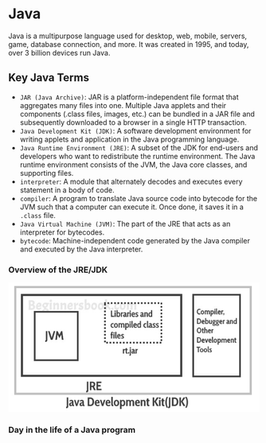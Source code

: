 # Java

Java is a multipurpose language used for desktop, web, mobile, servers, game, database connection, and more. It was created in 1995, and today, over 3 billion devices run Java.

## Key Java Terms

* `JAR (Java Archive)`: JAR is a platform-independent file format that aggregates many files into one. Multiple Java applets and their components (.class files, images, etc.) can be bundled in a JAR file and subsequently downloaded to a browser in a single HTTP transaction.
* `Java Development Kit (JDK)`: A software development environment for writing applets and application in the Java programming language.
* `Java Runtime Environment (JRE)`: A subset of the JDK for end-users and developers who want to redistribute the runtime environment. The Java runtime environment consists of the JVM, the Java core classes, and supporting files.
* `interpreter`: A module that alternately decodes and executes every statement in a body of code.
* `compiler`: A program to translate Java source code into bytecode for the JVM such that a computer can execute it. Once done, it saves it in a `.class` file.
* `Java Virtual Machine (JVM)`: The part of the JRE that acts as an interpreter for bytecodes.
* `bytecode`: Machine-independent code generated by the Java compiler and executed by the Java interpreter.

### Overview of the JRE/JDK

![jdk](assets/jdk.jpg)

### Day in the life of a Java program



